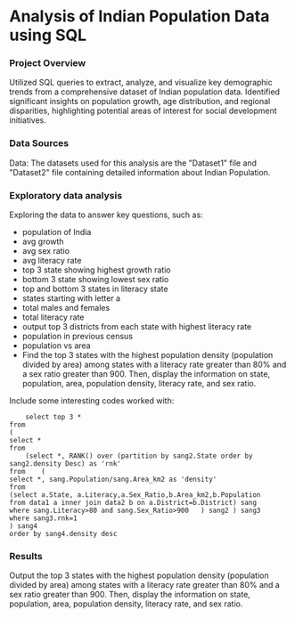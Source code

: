 # Analysis of Indian Population Data using SQL

### Project Overview

Utilized SQL queries to extract, analyze, and visualize key demographic trends from a comprehensive dataset of Indian population data. Identified significant insights on population growth, age distribution, and regional disparities, highlighting potential areas of interest for social development initiatives.

### Data Sources

Data: The datasets used for this analysis are the "Dataset1" file and "Dataset2" file containing detailed information about Indian Population.

### Exploratory data analysis

Exploring the data to answer key questions, such as:

- population of India
- avg growth
- avg sex ratio
- avg literacy rate
- top 3 state showing highest growth ratio
- bottom 3 state showing lowest sex ratio
- top and bottom 3 states in literacy state
- states starting with letter a
- total males and females
- total literacy rate
- output top 3 districts from each state with highest literacy rate
- population in previous census
- population vs area
- Find the top 3 states with the highest population density (population divided by area) among states with a literacy rate greater than 80% and 
a sex ratio greater than 900. Then, display the information on state, population, area, population density, literacy rate, and sex ratio.

Include some interesting codes worked with:
```
    select top 3 *
from
(
select *
from
	(select *, RANK() over (partition by sang2.State order by sang2.density Desc) as 'rnk'
from	(
select *, sang.Population/sang.Area_km2 as 'density'
from
(select a.State, a.Literacy,a.Sex_Ratio,b.Area_km2,b.Population
from data1 a inner join data2 b on a.District=b.District) sang
where sang.Literacy>80 and sang.Sex_Ratio>900   ) sang2 ) sang3
where sang3.rnk=1
) sang4
order by sang4.density desc
```
### Results
Output the top 3 states with the highest population density (population divided by area) among states with a literacy rate greater than 80% and 
a sex ratio greater than 900. Then, display the information on state, population, area, population density, literacy rate, and sex ratio.




